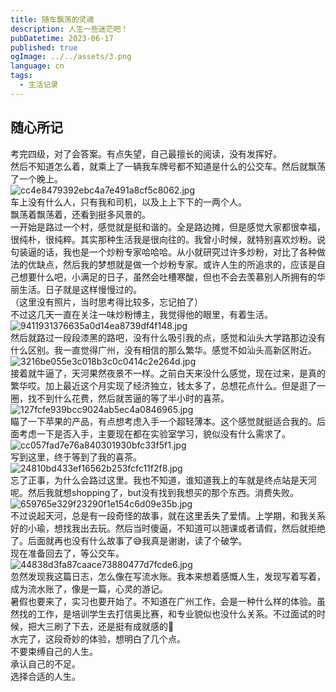 ```yaml
---
title: 随车飘荡的灵魂
description: 人生一些迷茫吧！
pubDatetime: 2023-06-17
published: true
ogImage: ../../assets/3.png
language: cn
tags:
  - 生活记录
---
```


## 随心所记

考完四级，对了会答案。有点失望，自己最擅长的阅读，没有发挥好。<br />然后不知道怎么着，就乘上了一辆我车牌号都不知道是什么的公交车。然后就飘荡了一个晚上。<br />![cc4e8479392ebc4a7e491a8cf5c8062.jpg](https://cdn.nlark.com/yuque/0/2023/jpeg/29466846/1687016985001-4297817d-7bc8-41ac-b558-f6fa98e8e329.jpeg#averageHue=%23635a52&clientId=ucc018204-3ac9-4&from=paste&height=211&id=u82359904&originHeight=348&originWidth=328&originalType=binary&ratio=1.6500000953674316&rotation=0&showTitle=false&size=51375&status=done&style=none&taskId=u9c9e73c2-64fd-4b59-928e-b3d8cd7a959&title=&width=198.7878672982495)<br />车上没有什么人，只有我和司机，以及上上下下的一两个人。<br />飘荡着飘荡着，还看到挺多风景的。<br />一开始是路过一个村，感觉就是挺和谐的。全是路边摊，但是感觉大家都很幸福，很纯朴，很纯粹。其实那种生活我是很向往的。我曾小时候，就特别喜欢炒粉。说句装逼的话，我也是一个炒粉专家哈哈哈。从小就研究过许多炒粉，对比了各种做法的优缺点，然后我的梦想就是做一个炒粉专家。或许人生的所追求的，应该是自己想要什么吧，小满足的日子，虽然会吐槽寒酸，但也不会去羡慕别人所拥有的华丽生活。日子就是这样慢慢过的。<br />（这里没有照片，当时思考得比较多，忘记拍了）<br />不过这几天一直在关注一味炒粉博主，我觉得他的眼里，有着生活。<br />![9411931376635a0d14ea8739df4f148.jpg](https://cdn.nlark.com/yuque/0/2023/jpeg/29466846/1687017162675-cdfc57e6-7a7a-44c7-a952-2b6a2295375d.jpeg#averageHue=%23868d8b&clientId=ucc018204-3ac9-4&from=paste&height=1058&id=u0289aeef&originHeight=1746&originWidth=1080&originalType=binary&ratio=1.6500000953674316&rotation=0&showTitle=false&size=993694&status=done&style=none&taskId=u6ee696b7-a49d-45d5-985b-f0c78b2ef44&title=&width=654.5454167137483)<br />然后就路过一段段漆黑的路吧，没有什么吸引我的点，感觉和汕头大学路那边没有什么区别。我一直觉得广州，没有相信的那么繁华。感觉不如汕头高新区附近。<br />![3216be055e3c018b3c0c0414c2e264d.jpg](https://cdn.nlark.com/yuque/0/2023/jpeg/29466846/1687017089316-f682f9d7-0b15-490d-b615-c42c1d59e4d9.jpeg#averageHue=%235e6158&clientId=ucc018204-3ac9-4&from=paste&height=1164&id=uc4924363&originHeight=1920&originWidth=1080&originalType=binary&ratio=1.6500000953674316&rotation=0&showTitle=false&size=636742&status=done&style=none&taskId=ud732eadb-88db-4034-aab0-aaee65c017a&title=&width=654.5454167137483)<br />接着就牛逼了，天河果然夜景不一样。之前白天来没什么感觉，现在过来，是真的繁华哎。加上最近这个月实现了经济独立，钱太多了，总想花点什么。但是逛了一圈，找不到什么花费，然后就苦逼的等了半小时的喜茶。<br />![127fcfe939bcc9024ab5ec4a0846965.jpg](https://cdn.nlark.com/yuque/0/2023/jpeg/29466846/1687017098710-21dc4aca-3a0c-4234-8f54-75a0a34c7e87.jpeg#averageHue=%2355626c&clientId=ucc018204-3ac9-4&from=paste&height=776&id=ueaa99276&originHeight=1280&originWidth=1706&originalType=binary&ratio=1.6500000953674316&rotation=0&showTitle=false&size=156409&status=done&style=none&taskId=udfff2740-6931-4316-894a-4c672b0d8c2&title=&width=1033.9393341793098)<br />瞄了一下苹果的产品，有点想考虑入手一个超轻薄本。这个感觉就挺适合我的。后面考虑一下是否入手，主要现在都在实验室学习，貌似没有什么需求了。<br />![cc057fad7e76a840301930bfc33f5f1.jpg](https://cdn.nlark.com/yuque/0/2023/jpeg/29466846/1687017105489-c56e3f53-456f-481e-92e9-66479a6e623c.jpeg#averageHue=%23b4d3d5&clientId=ucc018204-3ac9-4&from=paste&height=776&id=uc612af58&originHeight=1280&originWidth=1706&originalType=binary&ratio=1.6500000953674316&rotation=0&showTitle=false&size=204172&status=done&style=none&taskId=uf728e7f8-9bc6-4464-9572-efbecd2d4ec&title=&width=1033.9393341793098)<br />写到这里，终于等到了我的喜茶。<br />![24810bd433ef16562b253fcfc11f2f8.jpg](https://cdn.nlark.com/yuque/0/2023/jpeg/29466846/1687017113798-7e48f5ec-0c43-47d8-9f6c-745f7dd8ad7a.jpeg#averageHue=%23aeaba2&clientId=ucc018204-3ac9-4&from=paste&height=2424&id=u9c3c6c62&originHeight=4000&originWidth=3000&originalType=binary&ratio=1.6500000953674316&rotation=0&showTitle=false&size=288625&status=done&style=none&taskId=u48506e22-f3cc-4fdd-b7fe-2f82bda22e2&title=&width=1818.1817130937452)<br />忘了正事，为什么会路过这里。我也不知道，谁知道我上的车就是终点站是天河呢。然后我就想shopping了，but没有找到我想买的那个东西。消费失败。<br />![659765e329f23290f1e154c6d09e35b.jpg](https://cdn.nlark.com/yuque/0/2023/jpeg/29466846/1687017121278-b3ecd09b-952a-46ac-a289-e8350019db4a.jpeg#averageHue=%23656359&clientId=ucc018204-3ac9-4&from=paste&height=776&id=u974924e4&originHeight=1280&originWidth=1706&originalType=binary&ratio=1.6500000953674316&rotation=0&showTitle=false&size=198316&status=done&style=none&taskId=ud2fd4910-4a73-4883-a0c4-1907573ab24&title=&width=1033.9393341793098)<br />不过说起天河，总是有一段奇怪的故事，就在这里丢失了爱情。上学期，和我关系好的小瑜，想找我出去玩。然后当时傻逼，不知道可以翘课或者请假，然后就拒绝了。后面就再也没有什么故事了😅我真是谢谢，读了个破学。<br />现在准备回去了，等公交车。<br />![44838d3fa87caace73880477d7fcde6.jpg](https://cdn.nlark.com/yuque/0/2023/jpeg/29466846/1687017132303-fec0bb02-1aa5-4d68-a5eb-3baf027d7410.jpeg#averageHue=%233f4d41&clientId=ucc018204-3ac9-4&from=paste&height=776&id=uaecabae1&originHeight=1280&originWidth=1706&originalType=binary&ratio=1.6500000953674316&rotation=0&showTitle=false&size=218394&status=done&style=none&taskId=u5a155b60-b4de-4dde-997c-54897e0c71d&title=&width=1033.9393341793098)<br />忽然发现我这篇日志，怎么像在写流水账。我本来想着感慨人生，发现写着写着，成为流水账了，像是一篇，心灵的游记。<br />暑假也要来了，实习也要开始了。不知道在广州工作，会是一种什么样的体验。虽然找的工作，是培训学生去打信奥比赛，和专业貌似也没什么关系。不过面试的时候，把大三刷了下去，还是挺有成就感的🧐<br />水完了，这段奇妙的体验，想明白了几个点。<br />不要束缚自己的人生。<br />承认自己的不足。<br />选择合适的人生。
